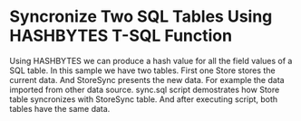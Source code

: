 # Syncronize Two SQL Tables Using HASHBYTES T-SQL Function
Using HASHBYTES we can produce a hash value for all the field values of a SQL table. In this sample we have two tables. First one Store stores the current data. And StoreSync presents the new data. For example the data imported from other data source. sync.sql script demostrates how Store table syncronizes with StoreSync table. And after executing script, both tables have the same data.